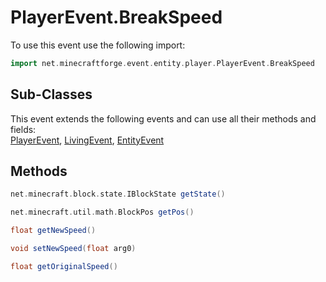 # PlayerEvent.BreakSpeed

To use this event use the following import:
```groovy
import net.minecraftforge.event.entity.player.PlayerEvent.BreakSpeed
```

## Sub-Classes
This event extends the following events and can use all their methods and fields: <br>
[PlayerEvent](player_event.md), [LivingEvent](living_event.md), [EntityEvent](entity_event.md)

## Methods
```groovy
net.minecraft.block.state.IBlockState getState()
```

```groovy
net.minecraft.util.math.BlockPos getPos()
```

```groovy
float getNewSpeed()
```

```groovy
void setNewSpeed(float arg0)
```

```groovy
float getOriginalSpeed()
```

